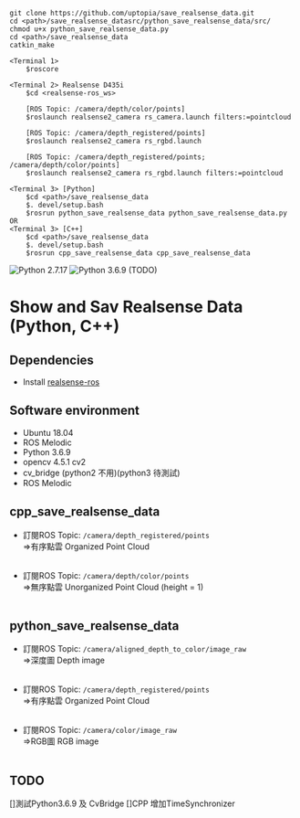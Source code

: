 ```
git clone https://github.com/uptopia/save_realsense_data.git
cd <path>/save_realsense_datasrc/python_save_realsense_data/src/
chmod u+x python_save_realsense_data.py 
cd <path>/save_realsense_data
catkin_make
```

```
<Terminal 1>
    $roscore

<Terminal 2> Realsense D435i
    $cd <realsense-ros_ws>

    [ROS Topic: /camera/depth/color/points]
    $roslaunch realsense2_camera rs_camera.launch filters:=pointcloud

    [ROS Topic: /camera/depth_registered/points]
    $roslaunch realsense2_camera rs_rgbd.launch

    [ROS Topic: /camera/depth_registered/points; /camera/depth/color/points]
    $roslaunch realsense2_camera rs_rgbd.launch filters:=pointcloud
 
<Terminal 3> [Python]
    $cd <path>/save_realsense_data
    $. devel/setup.bash
    $rosrun python_save_realsense_data python_save_realsense_data.py
OR
<Terminal 3> [C++]
    $cd <path>/save_realsense_data
    $. devel/setup.bash
    $rosrun cpp_save_realsense_data cpp_save_realsense_data
```

![Python 2.7.17](https://img.shields.io/badge/python-2.7.17-green.svg)
![Python 3.6.9](https://img.shields.io/badge/python-3.6.9-green.svg) (TODO)
# Show and Sav Realsense Data (Python, C++)

## Dependencies
* Install [realsense-ros](https://github.com/IntelRealSense/realsense-ros)

## Software environment
* Ubuntu 18.04
* ROS Melodic
* Python 3.6.9
* opencv 4.5.1 cv2
* cv_bridge (python2 不用)(python3 待測試)
* ROS Melodic

## cpp_save_realsense_data
* 訂閱ROS Topic: `/camera/depth_registered/points`<br>
=>有序點雲 Organized Point Cloud <br><br/>

* 訂閱ROS Topic: `/camera/depth/color/points`<br>
=>無序點雲 Unorganized Point Cloud (height = 1)<br><br/>


## python_save_realsense_data
* 訂閱ROS Topic: `/camera/aligned_depth_to_color/image_raw`<br>
=>深度圖 Depth image <br><br/>

* 訂閱ROS Topic: `/camera/depth_registered/points`<br>
=>有序點雲 Organized Point Cloud <br><br/>

* 訂閱ROS Topic: `/camera/color/image_raw`<br>
=>RGB圖 RGB image <br><br/>

## TODO
[]測試Python3.6.9 及 CvBridge
[]CPP 增加TimeSynchronizer

